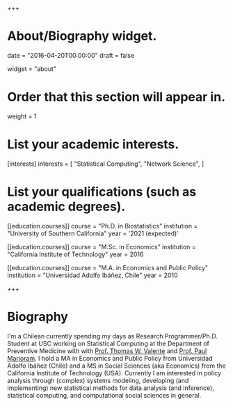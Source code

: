 +++
# About/Biography widget.

date = "2016-04-20T00:00:00"
draft = false

widget = "about"

# Order that this section will appear in.
weight = 1

# List your academic interests.
[interests]
  interests = [
    "Statistical Computing",
    "Network Science",
  ]

# List your qualifications (such as academic degrees).
[[education.courses]]
  course = "Ph.D. in Biostatistics"
  institution = "University of Southern California"
  year = '2021 (expected)'

[[education.courses]]
  course = "M.Sc. in Economics"
  institution = "California Institute of Technology"
  year = 2016

[[education.courses]]
  course = "M.A. in Economics and Public Policy"
  institution = "Universidad Adolfo Ibáñez, Chile"
  year = 2010
 
+++

# Biography

I'm a Chilean currently spending my days as Research Programmer/Ph.D. Student at USC working on Statistical Computing at the Department of Preventive Medicine with with <a href="https://ipr.usc.edu/faculty.php?faculty_id=46" target="_new">Prof. Thomas W. Valente</a> and <a href="http://keck.usc.edu/faculty/paul-marjoram/" target="_new">Prof. Paul Marjoram</a>. I hold a MA in Economics and Public Policy from Universidad Adolfo Ibáñez (Chile) and a MS in Social Sciences (aka Economics) from the California Institute of Technology (USA). Currently I am interested in policy analysis through (complex) systems modeling, developing (and implementing) new statistical methods for data analysis (and inference), statistical computing, and computational social sciences in general.
